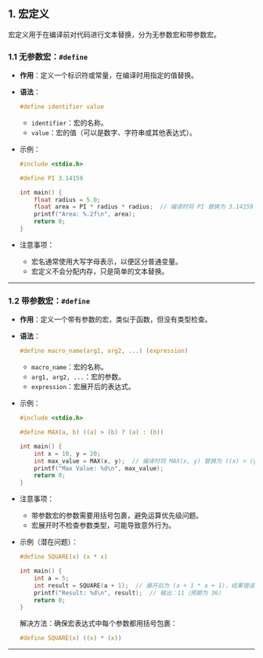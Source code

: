 ## **1. 宏定义**

宏定义用于在编译前对代码进行文本替换，分为无参数宏和带参数宏。

### **1.1 无参数宏：`#define`**

- **作用**：定义一个标识符或常量，在编译时用指定的值替换。
- **语法**：

  ```c
  #define identifier value
  ```

  - `identifier`：宏的名称。
  - `value`：宏的值（可以是数字、字符串或其他表达式）。

- 示例：

  ```c
  #include <stdio.h>

  #define PI 3.14159

  int main() {
      float radius = 5.0;
      float area = PI * radius * radius;  // 编译时将 PI 替换为 3.14159
      printf("Area: %.2f\n", area);
      return 0;
  }
  ```

- 注意事项：
  - 宏名通常使用大写字母表示，以便区分普通变量。
  - 宏定义不会分配内存，只是简单的文本替换。

---

### **1.2 带参数宏：`#define`**

- **作用**：定义一个带有参数的宏，类似于函数，但没有类型检查。
- **语法**：

  ```c
  #define macro_name(arg1, arg2, ...) (expression)
  ```

  - `macro_name`：宏的名称。
  - `arg1, arg2, ...`：宏的参数。
  - `expression`：宏展开后的表达式。

- 示例：

  ```c
  #include <stdio.h>

  #define MAX(a, b) ((a) > (b) ? (a) : (b))

  int main() {
      int x = 10, y = 20;
      int max_value = MAX(x, y);  // 编译时将 MAX(x, y) 替换为 ((x) > (y) ? (x) : (y))
      printf("Max Value: %d\n", max_value);
      return 0;
  }
  ```

- 注意事项：
  - 带参数宏的参数需要用括号包裹，避免运算优先级问题。
  - 宏展开时不检查参数类型，可能导致意外行为。

- 示例（潜在问题）：

  ```c
  #define SQUARE(x) (x * x)

  int main() {
      int a = 5;
      int result = SQUARE(a + 1);  // 展开后为 (a + 1 * a + 1)，结果错误
      printf("Result: %d\n", result);  // 输出：11（预期为 36）
      return 0;
  }
  ```

  解决方法：确保宏表达式中每个参数都用括号包裹：

  ```c
  #define SQUARE(x) ((x) * (x))
  ```

---